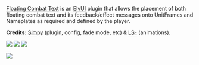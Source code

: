 [Floating Combat Text](https://wowup.io/addons/2797820) is an [ElvUI](https://tukui.org/elvui) plugin that allows the placement of both floating combat text and its feedback/effect messages onto UnitFrames and Nameplates as required and defined by the player.

**Credits:** [Simpy](https://github.com/kodewdle) (plugin, config, fade mode, etc) & [LS-](https://github.com/ls-) (animations).

[![](https://img.shields.io/badge/Support-❤️-FF96D7?style=flat-square&logo=paypal)](https://paypal.me/koditaylor)
[![](https://img.shields.io/github/downloads/kodewdle/ElvUI_FCT/total?style=flat-square&color=1784d1&label=Total%20Downloads)](https://github.com/kodewdle/ElvUI_FCT/releases)
[![](https://img.shields.io/github/downloads/kodewdle/ElvUI_FCT/latest/total?style=flat-square&color=1784d1&label=Downloads)](https://github.com/kodewdle/ElvUI_FCT/releases/latest)

![](https://www.tukui.org/addons/Simpy/1555787046/screenshot.png)

